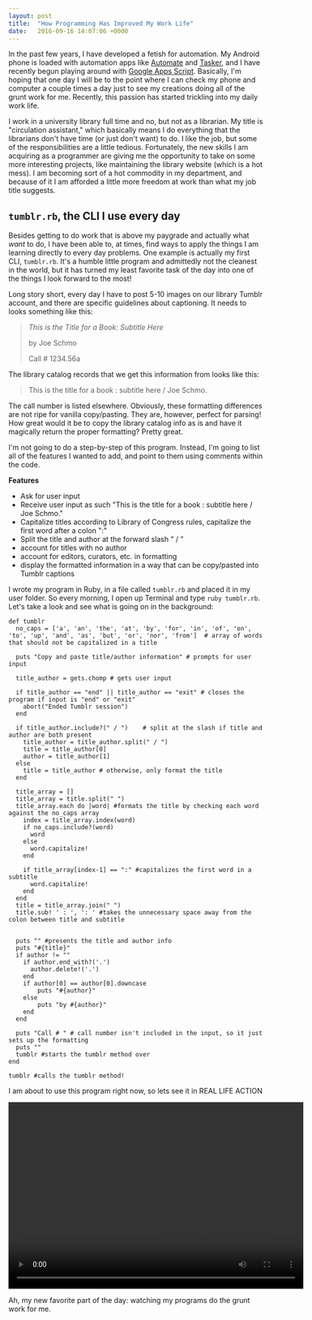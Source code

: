 ```yaml
---
layout: post
title:  "How Programming Has Improved My Work Life"
date:   2016-09-16 14:07:06 +0000
---
```



In the past few years, I have developed a fetish for automation. My Android phone is loaded with automation apps like [Automate](http://llamalab.com/automate/) and [Tasker](http://tasker.dinglisch.net/), and I have recently begun playing around with [Google Apps Script](https://www.google.com/script/start/). Basically, I'm hoping that one day I will be to the point where I can check my phone and computer a couple times a day just to see my creations doing all of the grunt work for me. Recently, this passion has started trickling into my daily work life.

I work in a university library full time and no, but not as a librarian. My title is "circulation assistant," which basically means I do everything that the librarians don't have time (or just don't want) to do. I like the job, but some of the responsibilities are a little tedious. Fortunately, the new skills I am acquiring as a programmer are giving me the opportunity to take on some more interesting projects, like maintaining the library website (which is a hot mess). I am becoming sort of a hot commodity in my department, and because of it I am afforded a little more freedom at work than what my job title suggests.

## `tumblr.rb`, the CLI I use every day

Besides getting to do work that is above my paygrade and actually what *want* to do, I have been able to, at times, find ways to apply the things I am learning directly to every day problems. One example is actually my first CLI, `tumblr.rb`. It's a humble little program and admittedly not the cleanest in the world, but it has turned my least favorite task of the day into one of the things I look forward to the most!

Long story short, every day I have to post 5-10 images on our library Tumblr account, and there are specific guidelines about captioning. It needs to looks something like this:

> *This is the Title for a Book: Subtitle Here* 
>
>  by Joe Schmo 
>
>  Call # 1234.56a 

The library catalog records that we get this information from looks like this:

> This is the title for a book : subtitle here / Joe Schmo.

The call number is listed elsewhere. Obviously, these formatting differences are not ripe for vanilla copy/pasting. They are, however, perfect for parsing! How great would it be to copy the library catalog info as is and have it magically return the proper formatting? Pretty great. 

I'm not going to do a step-by-step of this program. Instead, I'm going to list all of the features I wanted to add, and point to them using comments within the code. 

**Features**
* Ask for user input
* Receive user input as such "This is the title for a book : subtitle here / Joe Schmo."
* Capitalize titles according to Library of Congress rules, capitalize the first word after a colon ":"
* Split the title and author at the forward slash " / "
* account for titles with no author
* account for editors, curators, etc. in formatting
* display the formatted information in a way that can be copy/pasted into Tumblr captions

I wrote my program in Ruby, in a file called `tumblr.rb` and placed it in my user folder. So every morning, I open up Terminal and type `ruby tumblr.rb`. Let's take a look and see what is going on in the background:

```
def tumblr
  no_caps = ['a', 'an', 'the', 'at', 'by', 'for', 'in', 'of', 'on', 'to', 'up', 'and', 'as', 'but', 'or', 'nor', 'from']  # array of words that should not be capitalized in a title

  puts "Copy and paste title/author information" # prompts for user input

  title_author = gets.chomp # gets user input

  if title_author == "end" || title_author == "exit" # closes the program if input is "end" or "exit"
    abort("Ended Tumblr session")
  end

  if title_author.include?(" / ")    # split at the slash if title and author are both present
    title_author = title_author.split(" / ")
    title = title_author[0]
    author = title_author[1]
  else
    title = title_author # otherwise, only format the title
  end

  title_array = [] 
  title_array = title.split(" ")
  title_array.each do |word| #formats the title by checking each word against the no_caps array
    index = title_array.index(word)
    if no_caps.include?(word) 
      word
    else
      word.capitalize!
    end

    if title_array[index-1] == ":" #capitalizes the first word in a subtitle
      word.capitalize!
    end
  end
  title = title_array.join(" ")
  title.sub! ' : ', ': ' #takes the unnecessary space away from the colon between title and subtitle


  puts "" #presents the title and author info
  puts "#{title}"
  if author != ""
    if author.end_with?('.')
      author.delete!('.')
    end
    if author[0] == author[0].downcase
        puts "#{author}"
    else
        puts "by #{author}"
    end
  end

  puts "Call # " # call number isn't included in the input, so it just sets up the formatting
  puts ""
  tumblr #starts the tumblr method over
end

tumblr #calls the tumblr method!
```

I am about to use this program right now, so lets see it in REAL LIFE ACTION

<div style="width: 100%; text-align: center;">
  <video width="582" height="368" controls>
    <source src="/img/tumblrrb.mp4" type="video/mp4">
    Your browser does not support the video tag.
  </video>
</div>

Ah, my new favorite part of the day: watching my programs do the grunt work for me.
